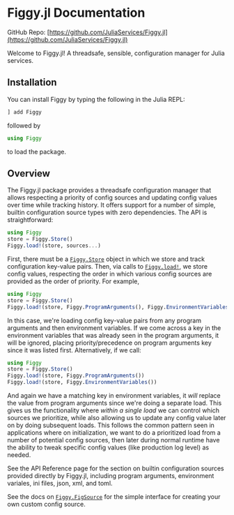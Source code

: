 # Figgy.jl Documentation

GitHub Repo: [https://github.com/JuliaServices/Figgy.jl](https://github.com/JuliaServices/Figgy.jl)

Welcome to Figgy.jl! A threadsafe, sensible, configuration manager for Julia services.

## Installation

You can install Figgy by typing the following in the Julia REPL:
```julia
] add Figgy 
```

followed by 
```julia
using Figgy
```
to load the package.

## Overview 

The Figgy.jl package provides a threadsafe configuration manager that allows respecting a priority
of config sources and updating config values over time while tracking history. It offers support for
a number of simple, builtin configuration source types with zero dependencies. The API is
straightforward:

```julia
using Figgy
store = Figgy.Store()
Figgy.load!(store, sources...)
```

First, there must be a [`Figgy.Store`](@ref) object in which we store and track configuration key-value pairs.
Then, via calls to [`Figgy.load!`](@ref), we store config values, respecting the order in which various config
sources are provided as the order of priority. For example,

```julia
using Figgy
store = Figgy.Store()
Figgy.load!(store, Figgy.ProgramArguments(), Figgy.EnvironmentVariables())
```

In this case, we're loading config key-value pairs from any program arguments and then environment
variables. If we come across a key in the environment variables that was already seen in the
program arguments, it will be ignored, placing priority/precedence on program arguments key since
it was listed first. Alternatively, if we call:

```julia
using Figgy
store = Figgy.Store()
Figgy.load!(store, Figgy.ProgramArguments())
Figgy.load!(store, Figgy.EnvironmentVariables())
```

And again we have a matching key in environment variables, it _will_ replace the value from program
arguments since we're doing a separate load. This gives us the functionality where *within a single load*
we can control which sources we prioritize, while also allowing us to update any config value later on
by doing subsequent loads. This follows the common pattern seen in applications where on initialization,
we want to do a prioritized load from a number of potential config sources, then later during normal runtime
have the ability to tweak specific config values (like production log level) as needed.

See the API Reference page for the section on builtin configuration sources provided directly by Figgy.jl,
 including program arguments, environment variales, ini files, json, xml, and toml.

See the docs on [`Figgy.FigSource`](@ref) for the simple interface for creating your own custom config source.
